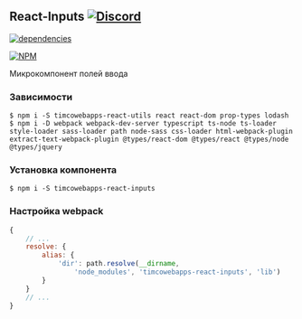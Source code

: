 ## React-Inputs [![Discord](https://discordapp.com/api/guilds/402238411639095297/widget.png)](https://discord.gg/vCMcgwQ)

[![dependencies](https://david-dm.org/timcowebapps/react-inputs.svg)](https://david-dm.org/timcowebapps/react-inputs)

[![NPM](https://nodei.co/npm/timcowebapps-react-inputs.png?downloads=true&downloadRank=true&stars=true)](https://nodei.co/npm/timcowebapps-react-inputs/)

Микрокомпонент полей ввода

### Зависимости

```console
$ npm i -S timcowebapps-react-utils react react-dom prop-types lodash
$ npm i -D webpack webpack-dev-server typescript ts-node ts-loader style-loader sass-loader path node-sass css-loader html-webpack-plugin extract-text-webpack-plugin @types/react-dom @types/react @types/node @types/jquery
```

### Установка компонента

```console
$ npm i -S timcowebapps-react-inputs
```

### Настройка webpack

```js
{
	// ...
	resolve: {
		alias: {
			'dir': path.resolve(__dirname, 
				'node_modules', 'timcowebapps-react-inputs', 'lib')
		}
	}
	// ...
}
```
